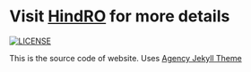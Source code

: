 # Visit [HindRO](http://hindro.in) for more details
[![LICENSE](https://img.shields.io/badge/license-MIT-lightgrey.svg)](https://github.com/raviriley/agency-jekyll-theme/blob/master/LICENSE.txt)

This is the source code of website. Uses [Agency Jekyll Theme](https://github.com/raviriley/agency-jekyll-theme)